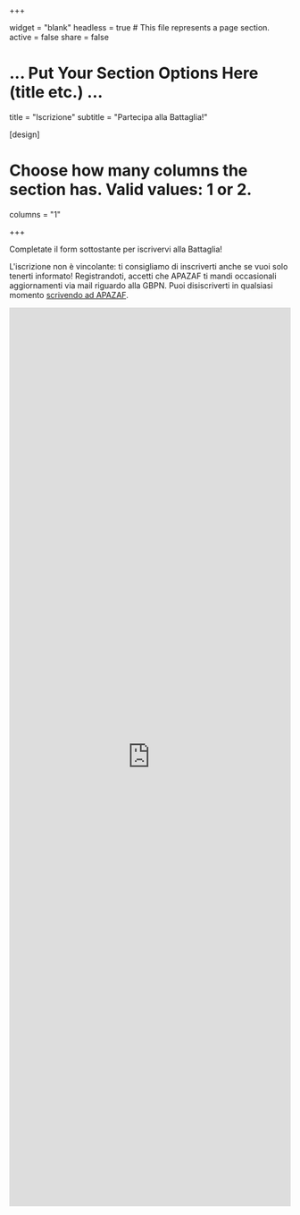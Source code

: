 +++

widget = "blank"
headless = true  # This file represents a page section.
active = false
share = false

# ... Put Your Section Options Here (title etc.) ...
title = "Iscrizione"
subtitle = "Partecipa alla Battaglia!"

[design]
  # Choose how many columns the section has. Valid values: 1 or 2.
  columns = "1"

+++

Completate il form sottostante per iscrivervi alla Battaglia!

L'iscrizione non è vincolante: ti consigliamo di inscriverti anche se vuoi solo tenerti informato!
Registrandoti, accetti che APAZAF ti mandi occasionali aggiornamenti via mail riguardo alla GBPN.
Puoi disiscriverti in qualsiasi momento [scrivendo ad APAZAF](/it/contact/).

<iframe src="https://docs.google.com/forms/d/e/1FAIpQLSfVf9S4Ci_VihPXHNrR_oxVJG97peFMzRQtBZHxRYCIs_VmIA/viewform?embedded=true" width="100%" height="1606" frameborder="0" marginheight="0" marginwidth="0">Caricamento…</iframe>